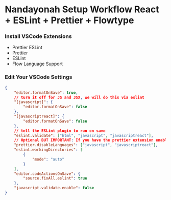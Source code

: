 # Nandayonah Setup Workflow React + ESLint + Prettier + Flowtype

### Install VSCode Extensions

- Prettier ESLint
- Prettier
- ESLint
- Flow Language Support

### Edit Your VSCode Settings

```json
{
	"editor.formatOnSave": true,
	// turn it off for JS and JSX, we will do this via eslint
	"[javascript]": {
		"editor.formatOnSave": false
	},
	"[javascriptreact]": {
		"editor.formatOnSave": false
	},
	// tell the ESLint plugin to run on save
	"eslint.validate": ["html", "javascript", "javascriptreact"],
	// Optional BUT IMPORTANT: If you have the prettier extension enabled for other languages like CSS and HTML, turn it off for JS since we are doing it through Eslint already
	"prettier.disableLanguages": ["javascript", "javascriptreact"],
	"eslint.workingDirectories": [
		{
			"mode": "auto"
		}
	],
	"editor.codeActionsOnSave": {
		"source.fixAll.eslint": true
	},
	"javascript.validate.enable": false
}
```
